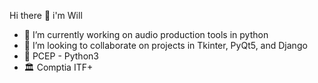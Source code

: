 Hi there 👋 i'm Will

- 🎨 I’m currently working on audio production tools in python
- 👯 I’m looking to collaborate on projects in Tkinter, PyQt5, and Django
- 🥂 PCEP - Python3
- 🏛 Comptia ITF+


